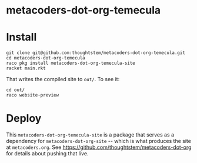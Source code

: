 metacoders-dot-org-temecula
=====================

# Install

```
git clone git@github.com:thoughtstem/metacoders-dot-org-temecula.git
cd metacoders-dot-org-temecula
raco pkg install metacoders-dot-org-temecula-site
racket main.rkt
```

That writes the compiled site to `out/`.  To see it:

```
cd out/
raco website-preview
```

# Deploy

This `metacoders-dot-org-temecula-site` is a package that serves as a dependency for `metacoders-dot-org-site` -- which is what produces the site at `metacoders.org`.  See https://github.com/thoughtstem/metacoders-dot-org for details about pushing that live.

